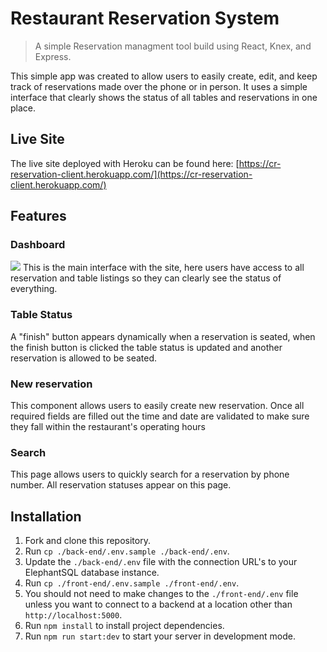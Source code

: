 # Restaurant Reservation System

> A simple Reservation managment tool build using React, Knex, and Express.

This simple app was created to allow users to easily create, edit, and keep track of reservations made over the phone or in person. It uses a simple interface that clearly shows the status of all tables and reservations in one place.

## Live Site
The live site deployed with Heroku can be found here: [https://cr-reservation-client.herokuapp.com/](https://cr-reservation-client.herokuapp.com/)


## Features
### Dashboard
![](https://github.com/cwroberts401/starter-restaurant-reservation/blob/main/dashboard.png)
This is the main interface with the site, here users have access to all reservation and table listings so they can clearly see the status of everything. 

### Table Status
A "finish" button appears dynamically when a reservation is seated, when the finish button is clicked the table status is updated and another reservation is allowed to be seated.

### New reservation
This component allows users to easily create new reservation. Once all required fields are filled out the time and date are validated to make sure they fall within the restaurant's operating hours

### Search
This page allows users to quickly search for a reservation by phone number. All reservation statuses appear on this page. 


## Installation

1. Fork and clone this repository.
1. Run `cp ./back-end/.env.sample ./back-end/.env`.
1. Update the `./back-end/.env` file with the connection URL's to your ElephantSQL database instance.
1. Run `cp ./front-end/.env.sample ./front-end/.env`.
1. You should not need to make changes to the `./front-end/.env` file unless you want to connect to a backend at a location other than `http://localhost:5000`.
1. Run `npm install` to install project dependencies.
1. Run `npm run start:dev` to start your server in development mode.

